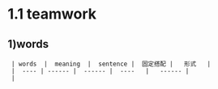 # 1.1 teamwork
## 1)words
     
     | words  |  meaning  |  sentence |  固定搭配 |   形式   |
     |  ---- | ------ |  ------ |  ----   |   ------ |
     |  



























